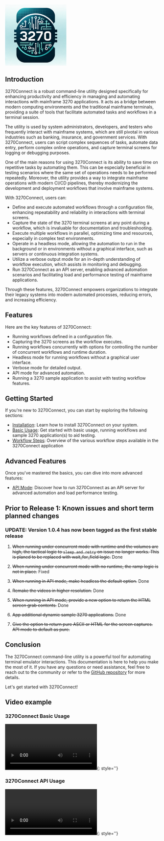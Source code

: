 
 <div style="text-align: left;">
  <img src="logo.png" alt="3270.io" style="max-width: 200px; height: auto;">
</div>

## Introduction

3270Connect is a robust command-line utility designed specifically for enhancing productivity and efficiency in managing and automating interactions with mainframe 3270 applications. It acts as a bridge between modern computing environments and the traditional mainframe terminals, providing a suite of tools that facilitate automated tasks and workflows in a terminal session.

The utility is used by system administrators, developers, and testers who frequently interact with mainframe systems, which are still pivotal in various industries such as banking, insurance, and government services. With 3270Connect, users can script complex sequences of tasks, automate data entry, perform complex online operations, and capture terminal screens for logging or debugging purposes.

One of the main reasons for using 3270Connect is its ability to save time on repetitive tasks by automating them. This can be especially beneficial in testing scenarios where the same set of operations needs to be performed repeatedly. Moreover, the utility provides a way to integrate mainframe operations with modern CI/CD pipelines, thereby modernizing the development and deployment workflows that involve mainframe systems.

With 3270Connect, users can:

- Define and execute automated workflows through a configuration file, enhancing repeatability and reliability in interactions with terminal screens.
- Capture the state of the 3270 terminal screens at any point during a workflow, which is invaluable for documentation and troubleshooting.
- Execute multiple workflows in parallel, optimizing time and resources, especially in complex test environments.
- Operate in a headless mode, allowing the automation to run in the background or in environments without a graphical interface, such as servers or continuous integration systems.
- Utilize a verbose output mode for an in-depth understanding of workflow execution, which assists in monitoring and debugging.
- Run 3270Connect as an API server, enabling advanced automation scenarios and facilitating load and performance testing of mainframe applications.

Through these features, 3270Connect empowers organizations to integrate their legacy systems into modern automated processes, reducing errors, and increasing efficiency.

## Features

Here are the key features of 3270Connect:

- Running workflows defined in a configuration file.
- Capturing the 3270 screens as the workflow executes.
- Running workflows concurrently with options for controlling the number of concurrent workflows and runtime duration.
- Headless mode for running workflows without a graphical user interface.
- Verbose mode for detailed output.
- API mode for advanced automation.
- Running a 3270 sample application to assist with testing workflow features.

## Getting Started

If you're new to 3270Connect, you can start by exploring the following sections:

- [Installation](installation.md): Learn how to install 3270Connect on your system.
- [Basic Usage](basic-usage.md): Get started with basic usage, running workflows and sample 3270 application(s) to aid testing.
- [Workflow Steps](workflow.md): Overview of the various workflow steps available in the 3270Connect application

## Advanced Features

Once you've mastered the basics, you can dive into more advanced features:

- [API Mode](advanced-features.md): Discover how to run 3270Connect as an API server for advanced automation and load performance testing.

## Prior to Release 1: Known issues and short term planned changes

### UPDATE: Version 1.0.4 has now been tagged as the first stable release

1. <s>When running under concurrent mode with runtime and the volumes are high, the tactical logic to `sleep and retry` on issue no longer works. This is planed to be replaced with wait_for_field logic.</s> Done

2. <s>When running under concurrent mode with no runtime, the ramp logic is not in place.</s> Fixed

3. <s>When running in API mode, make headless the default option.</s> Done

4. <s>Remake the videos in higher resolution.</s> Done

5. <s>When running in API mode, provide a new option to return the HTML screen grab contents.</s> Done

6. <s>App additional dynamic sample 3270 applications.</s> Done

7. <s>Give the option to return pure ASCII or HTML for the screen captures. API mode to default as pure.</s>

## Conclusion

The 3270Connect command-line utility is a powerful tool for automating terminal emulator interactions. This documentation is here to help you make the most of it. If you have any questions or need assistance, feel free to reach out to the community or refer to the [GitHub repository](https://github.com/3270io/3270Connect) for more details.

Let's get started with 3270Connect!

## Video example

### 3270Connect Basic Usage

![type:video](3270Connect_1_0_3_9.mp4){: style=''}

### 3270Connect API Usage

![type:video](3270Connect_API_1_0_4_0.mp4){: style=''}
